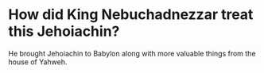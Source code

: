 # How did King Nebuchadnezzar treat this Jehoiachin?

He brought Jehoiachin to Babylon along with more valuable things from the house of Yahweh.
